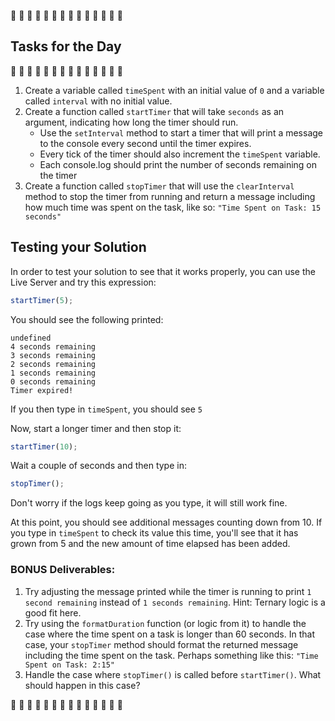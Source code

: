 🚧 🚧 🚧 🚧 🚧 🚧 🚧 🚧 🚧 🚧 🚧 🚧 🚧 🚧 
## Tasks for the Day
🚧 🚧 🚧 🚧 🚧 🚧 🚧 🚧 🚧 🚧 🚧 🚧 🚧 🚧 

1. Create a variable called `timeSpent` with an initial value of `0` and a variable called `interval` with no initial value. 
2. Create a function called `startTimer` that will take `seconds` as an argument, indicating how long the timer should run. 
    - Use the `setInterval` method to start a timer that will print a message to the console every second until the timer expires.
    - Every tick of the timer should also increment the `timeSpent` variable.
    - Each console.log should print the number of seconds remaining on the timer
3. Create a function called `stopTimer` that will use the `clearInterval` method to stop the timer from running and return a message including how much time was spent on the task, like so: `"Time Spent on Task: 15 seconds"`

## Testing your Solution

In order to test your solution to see that it works properly, you can use the Live Server and try this expression:

```js
startTimer(5);
```

You should see the following printed:

```
undefined
4 seconds remaining
3 seconds remaining
2 seconds remaining
1 seconds remaining
0 seconds remaining
Timer expired!
```

If you then type in `timeSpent`, you should see `5`

Now, start a longer timer and then stop it:

```js
startTimer(10);
```

Wait a couple of seconds and then type in:

```js
stopTimer();
```

Don't worry if the logs keep going as you type, it will still work fine.

At this point, you should see additional messages counting down from 10. If you type in `timeSpent` to check its value this time, you'll see that it has grown from 5 and the new amount of time elapsed has been added.

### BONUS Deliverables:
1. Try adjusting the message printed while the timer is running to print `1 second remaining` instead of `1 seconds remaining`. Hint: Ternary logic is a good fit here.
2. Try using the `formatDuration` function (or logic from it) to handle the case where the time spent on a task is longer than 60 seconds. In that case, your `stopTimer` method should format the returned message including the time spent on the task. Perhaps something like this: `"Time Spent on Task: 2:15"`
3. Handle the case where `stopTimer()` is called before `startTimer()`. What should happen in this case?

🚧 🚧 🚧 🚧 🚧 🚧 🚧 🚧 🚧 🚧 🚧 🚧 🚧 🚧 